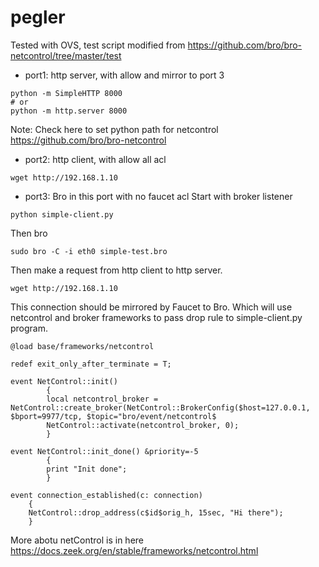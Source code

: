 # pegler
Tested with OVS, test script modified from https://github.com/bro/bro-netcontrol/tree/master/test
- port1: http server, with allow and mirror to port 3
```
python -m SimpleHTTP 8000
# or
python -m http.server 8000
```
Note:
Check here to set python path for netcontrol   
https://github.com/bro/bro-netcontrol
- port2: http client, with allow all acl
```
wget http://192.168.1.10
```
- port3: Bro in this port with no faucet acl 
Start with broker listener
```
python simple-client.py
```
Then bro
```
sudo bro -C -i eth0 simple-test.bro
```

Then make a request from http client to http server. 
```
wget http://192.168.1.10
```
This connection should be mirrored by Faucet to Bro. Which will use netcontrol and broker frameworks to pass drop rule to simple-client.py program. 
```
@load base/frameworks/netcontrol

redef exit_only_after_terminate = T;

event NetControl::init()
        {
        local netcontrol_broker = NetControl::create_broker(NetControl::BrokerConfig($host=127.0.0.1, $bport=9977/tcp, $topic="bro/event/netcontrol$
        NetControl::activate(netcontrol_broker, 0);
        }

event NetControl::init_done() &priority=-5
        {
        print "Init done";
        }

event connection_established(c: connection)
    {
    NetControl::drop_address(c$id$orig_h, 15sec, "Hi there");
    }
```
More abotu netControl is in here https://docs.zeek.org/en/stable/frameworks/netcontrol.html

